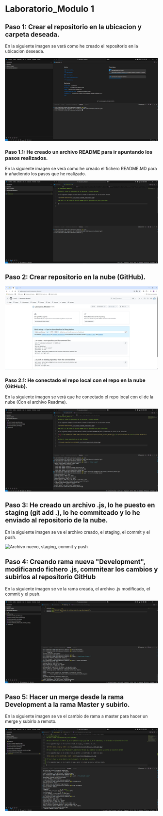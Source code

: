 # Laboratorio_Modulo 1

## Paso 1: Crear el repositorio en la ubicacion y carpeta deseada.

En la siguiente imagen se verá como he creado el repositorio en la ubicacion deseada.

![Creando repositorio](./src/Foto1-Creando_repositorio.jpg)

### Paso 1.1: He creado un archivo README para ir apuntando los pasos realizados.

En la siguiente imagen se verá como he creado el fichero README.MD para ir añadiendo los pasos que he realizado.

![Creando Readme](./src/Foto2-Creando_Fichero_Readme.jpg)

## Paso 2: Crear repositorio en la nube (GitHub).

![Creando repositorio en GitHub](./src/Foto3-Repositorio_GitHub.jpg)

### Paso 2.1: He conectado el repo local con el repo en la nube (GitHub).

En la siguiente imagen se verá que he conectado el repo local con el de la nube (Con el archivo Readme).

![Conectando repo remoto](./src/Foto4-Repo_conectado.jpg)

## Paso 3: He creado un archivo .js, lo he puesto en staging (git add .), lo he commiteado y lo he enviado al repositorio de la nube.

En la siguiente imagen se ve el archivo creado, el staging, el commit y el push.

![Archivo nuevo, staging, commit y push](./src/Foto5-Añadiendo_fichero_add_commit_push.jpg)

## Paso 4: Creando rama nueva "Development", modificando fichero .js, commitear los cambios y subirlos al repositorio GitHub

En la siguiente imagen se ve la rama creada, el archivo .js modificado, el commit y el push.

![Rama nueva, archivo modificado, commit y push](./src/Foto6-Rama_nueva_push.jpg)

## Paso 5: Hacer un merge desde la rama Development a la rama Master y subirlo.

En la siguiente imagen se ve el cambio de rama a master para hacer un merge y subirlo a remoto.

![Cambio rama, merge con Development y push](./src/Foto7-RamaMaster_Merge_push.jpg)




